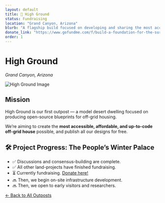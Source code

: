 ```yaml
---
layout: default
title: 🌄 High Ground
status: Fundraising
location: "Grand Canyon, Arizona"
blurb: "A flagship build focused on developing and sharing the most accessible, sustainable, and code-compliant off-grid housing plans."
donate_link: "https://www.gofundme.com/f/build-a-foundation-for-the-survival-of-humanity"
order: 1
---
```


# High Ground  
_Grand Canyon, Arizona_

![High Ground Image](https://highdesertinstitute.org/wp-content/uploads/2023/10/sustainable.jpg)

## Mission

High Ground is our first outpost — a model desert dwelling focused on producing open-source blueprints for off-grid housing.

We’re aiming to create the **most accessible, affordable, and up-to-code off-grid house** possible, and publish all our designs for free.

## 🛠️ Project Progress: The People’s Winter Palace
- ✅ Discussions and consensus-building are complete.
- ✅ All other land-projects have finished fundraising.
- ⏳ Currently fundraising. [Donate here!](https://www.gofundme.com/f/build-a-foundation-for-the-survival-of-humanity)
- 🔜 Then, we begin on-site infrastructure development.
- 🔜 Then, we open to early visitors and researchers.

[← Back to All Outposts](/outposts/)
